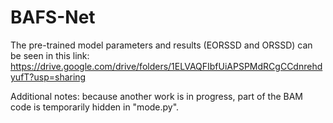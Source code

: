 # BAFS-Net

The pre-trained model parameters and results (EORSSD and ORSSD) can be seen in this link: https://drive.google.com/drive/folders/1ELVAQFIbfUiAPSPMdRCgCCdnrehdyufT?usp=sharing

Additional notes: because another work is in progress, part of the BAM code is temporarily hidden in "mode.py".
